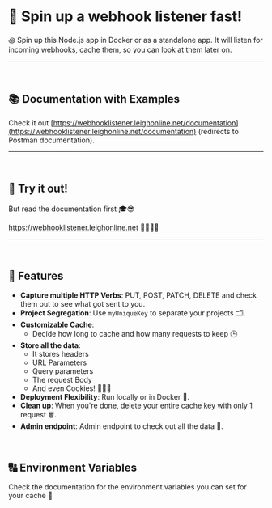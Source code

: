 # 🚀 Spin up a webhook listener fast!

꩜ Spin up this Node.js app in Docker or as a standalone app. It will listen for incoming webhooks, cache them, so you can look at them later on.

---
<br />


## 📚 Documentation with Examples
Check it out [https://webhooklistener.leighonline.net/documentation](https://webhooklistener.leighonline.net/documentation) (redirects to Postman documentation).

---
<br />


## 🤩 Try it out!
But read the documentation first 🎓😎

https://webhooklistener.leighonline.net 🎉🥳🎊🎁

---
<br />


## 🌟 **Features**
- **Capture multiple HTTP Verbs**: PUT, POST, PATCH, DELETE and check them out to see what got sent to you.
- **Project Segregation**: Use `myUniqueKey` to separate your projects 🗂️.
- **Customizable Cache**: 
   - Decide how long to cache and how many requests to keep 🕒
- **Store all the data**:
   - It stores headers
   - URL Parameters
   - Query parameters
   - The request Body
   - And even Cookies! 🍪🍪🍪
- **Deployment Flexibility**: Run locally or in Docker 🐳.
- **Clean up**: When you're done, delete your entire cache key with only 1 request 🗑️.
- **Admin endpoint**: Admin endpoint to check out all the data 🚒.

<br />


## 🔠 Environment Variables
Check the documentation for the environment variables you can set for your cache 💾
